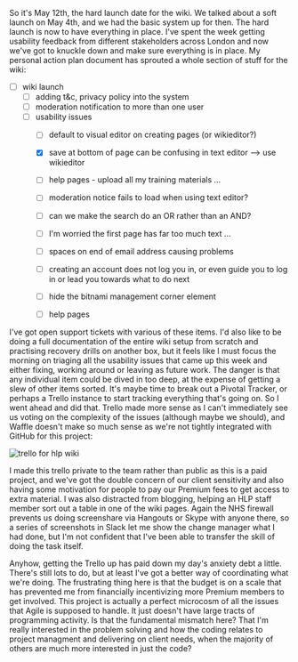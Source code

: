 So it's May 12th, the hard launch date for the wiki.  We talked about a soft launch on May 4th, and we had the basic system up for then.  The hard launch is now to have everything in place.  I've spent the week getting usability feedback from different stakeholders across London and now we've got to knuckle down and make sure everything is in place.  My personal action plan document has sprouted a whole section of stuff for the wiki:

* [ ] wiki launch 
  - [ ] adding t&c, privacy policy into the system 
  - [ ] moderation notification to more than one user
  - [ ] usability issues
    - [ ] default to visual editor on creating pages (or wikieditor?)
    - [x] save at bottom of page can be confusing in text editor -->  use wikieditor
    - [ ] help pages - upload all my training materials ...
    - [ ] moderation notice fails to load when using text editor?
    - [ ] can we make the search do an OR rather than an AND?
    - [ ] I'm worried the first page has far too much text ...
    - [ ] spaces on end of email address causing problems
    - [ ] creating an account does not log you in, or even guide you to log in or lead you towards what to do next
    - [ ] hide the bitnami management corner element
    - [ ] help pages
    
    
I've got open support tickets with various of these items.  I'd also like to be doing a full documentation of the entire wiki setup from scratch and practising recovery drills on another box, but it feels like I must focus the morning on triaging all the usability issues that came up this week and either fixing, working around or leaving as future work.  The danger is that any individual item could be dived in too deep, at the expense of getting a slew of other items sorted.  It's maybe time to break out a Pivotal Tracker, or perhaps a Trello instance to start tracking everything that's going on.  So I went ahead and did that.  Trello made more sense as I can't immediately see us voting on the complexity of the issues (although maybe we should), and Waffle doesn't make so much sense as we're not tightly integrated with GitHub for this project:

![trello for hlp wiki](https://www.dropbox.com/s/e55gki5ir4aeq4o/Screenshot%202017-05-12%2010.30.23.png?dl=1)

I made this trello private to the team rather than public as this is a paid project, and we've got the double concern of our client sensitivity and also having some motivation for people to pay our Premium fees to get access to extra material.  I was also distracted from blogging, helping an HLP staff member sort out a table in one of the wiki pages.  Again the NHS firewall prevents us doing screenshare via Hangouts or Skype with anyone there, so a series of screenshots in Slack let me show the change manager what I had done, but I'm not confident that I've been able to transfer the skill of doing the task itself.

Anyhow, getting the Trello up has paid down my day's anxiety debt a little.  There's still lots to do, but at least I've got a better way of coordinating what we're doing.  The frustrating thing here is that the budget is on a scale that has prevented me from financially incentivizing more Premium members to get involved.  This project is actually a perfect microcosm of all the issues that Agile is supposed to handle.  It just doesn't have large tracts of programming activity.  Is that the fundamental mismatch here?  That I'm really interested in the problem solving and how the coding relates to project managment and delivering on client needs, when the majority of others are much more interested in just the code?
